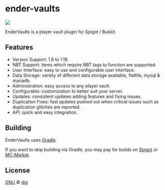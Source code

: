 # ender-vaults

[![](https://img.shields.io/github/license/dig/ender-vaults.svg)](LICENSE)

EnderVaults is a player vault plugin for Spigot / Bukkit.

## Features

 - Version Support: 1.8 to 1.19.
 - NBT Support: items which require NBT tags to function are supported.
 - User Interface: easy to use and configurable user interface.
 - Data Storage: variety of different data storage available, flatfile, mysql & mariadb.
 - Administration: easy access to any player vault.
 - Configurable: customization to better suit your server.
 - Updates: consistent updates adding features and fixing issues.
 - Duplication Fixes: fast updates pushed out when critical issues such as duplication glitches are reported.
 - API: quick and easy integration.

## Building

EnderVaults uses [Gradle](https://gradle.org/).

If you want to skip building via Gradle, you may pay for builds on [Spigot](https://www.spigotmc.org/resources/endervaults-player-vaults-alternative.10307/) or [MC-Market](https://www.mc-market.org/resources/16723/).

## License

[GNU](LICENSE) &copy; [dig](https://github.com/dig)
